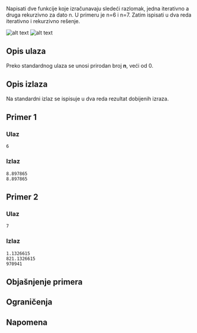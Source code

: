 Napisati dve funkcije koje izračunavaju sledeći razlomak, jedna iterativno a druga rekurzivno za dato n. U primeru je n=6 i n=7.
Zatim ispisati u dva reda iterativno i rekurzivno rešenje.

![alt text](media/nedelja_06/ispitJanuar2018grupa1broj6.png)
![alt text](media/nedelja_06/ispitJanuar2018grupa1broj7.png)


## Opis ulaza

Preko standardnog ulaza se unosi prirodan broj **n**, veći od 0.

## Opis izlaza

Na standardni izlaz se ispisuje u dva reda rezultat dobijenih izraza.

## Primer 1

### Ulaz

~~~
6
~~~

### Izlaz

~~~
8.897865
8.897865
~~~

## Primer 2

### Ulaz

~~~
7
~~~

### Izlaz

~~~
1.1326615
821.1326615
970941
~~~

## Objašnjenje primera

## Ograničenja

## Napomena
